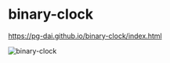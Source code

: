 # binary-clock

https://pg-dai.github.io/binary-clock/index.html

![binary-clock](https://user-images.githubusercontent.com/49910849/71638015-af3e4900-2c97-11ea-95d2-0f18b527fdc6.png)
